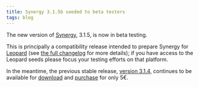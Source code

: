```yaml
---
title: Synergy 3.1.5b seeded to beta testers
tags: blog
---
```


The new version of [Synergy](http://www.wincent.com/a/products/synergy-classic/), 3.1.5, is now in beta testing.

This is principally a compatibility release intended to prepare Synergy for [Leopard](http://www.wincent.com/wiki/Leopard) (see [the full changelog](http://www.wincent.com/a/products/synergy-classic/history/#3.1.5b) for more details); if you have access to the Leopard seeds please focus your testing efforts on that platform.

In the meantime, the previous stable release, [version 3.1.4](http://www.wincent.com/a/products/synergy-classic/history/#3.1.4), continues to be available for [download](http://www.wincent.com/a/products/synergy-classic/download/) and [purchase](https://secure.wincent.com/a/products/synergy-classic/purchase/) for only 5€.

